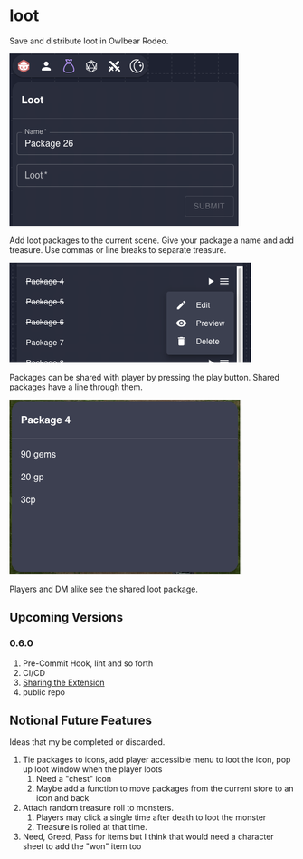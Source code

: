 # loot

Save and distribute loot in Owlbear Rodeo. 

![loot screen shot](./docs/screenshot.png?raw=true)

Add loot packages to the current scene. Give your package a name and add treasure. Use commas or line breaks to separate treasure.

![loot controls](./docs/controls.png?raw=true)

Packages can be shared with player by pressing the play button. Shared packages have a line through them. 

![loot alert screen shot](./docs/alert.png?raw=true)

Players and DM alike see the shared loot package.

## Upcoming Versions
 
### 0.6.0

1. Pre-Commit Hook, lint and so forth
2. CI/CD
3. [Sharing the Extension](https://docs.owlbear.rodeo/extensions/tutorial-sharing-your-extension/)
4. public repo

## Notional Future Features

Ideas that my be completed or discarded.

1. Tie packages to icons, add player accessible menu to loot the icon, pop up loot window when the player loots
   1. Need a "chest" icon
   2. Maybe add a function to move packages from the current store to an icon and back
2. Attach random treasure roll to monsters. 
   1. Players may click a single time after death to loot the monster
   2. Treasure is rolled at that time.
3. Need, Greed, Pass for items but I think that would need a character sheet to add the "won" item too